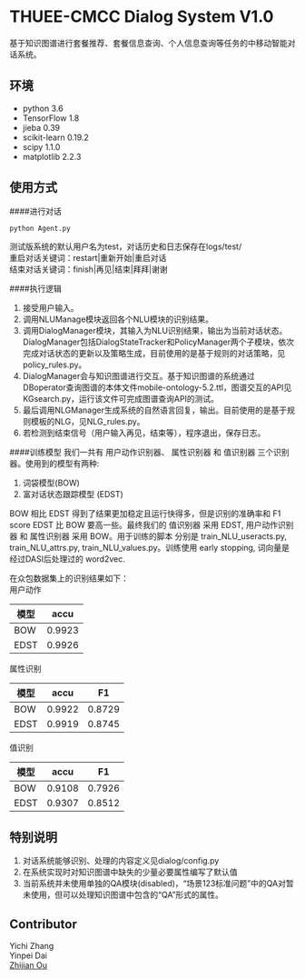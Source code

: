 # THUEE-CMCC Dialog System V1.0 
基于知识图谱进行套餐推荐、套餐信息查询、个人信息查询等任务的中移动智能对话系统。

## 环境
* python 3.6
* TensorFlow 1.8
* jieba 0.39
* scikit-learn 0.19.2
* scipy 1.1.0
* matplotlib 2.2.3

## 使用方式

####进行对话
```
python Agent.py
```
测试版系统的默认用户名为test，对话历史和日志保存在logs/test/<br>
重启对话关键词：restart|重新开始|重启对话<br>
结束对话关键词：finish|再见|结束|拜拜|谢谢<br>


####执行逻辑
1. 接受用户输入。
2. 调用NLUManage模块返回各个NLU模块的识别结果。
3.	调用DialogManager模块，其输入为NLU识别结果，输出为当前对话状态。DialogManager包括DialogStateTracker和PolicyManager两个子模块，依次完成对话状态的更新以及策略生成，目前使用的是基于规则的对话策略，见policy_rules.py。
4.	DialogManager会与知识图谱进行交互。基于知识图谱的系统通过DBoperator查询图谱的本体文件mobile-ontology-5.2.ttl，图谱交互的API见KGsearch.py，运行该文件可完成图谱查询API的测试。
5. 最后调用NLGManager生成系统的自然语言回复，输出。目前使用的是基于规则模板的NLG，见NLG_rules.py。
6. 若检测到结束信号（用户输入再见，结束等），程序退出，保存日志。


####训练模型
我们一共有 用户动作识别器、 属性识别器 和 值识别器 三个识别器。使用到的模型有两种: 
1. 词袋模型(BOW)
2. 富对话状态跟踪模型 (EDST)

BOW 相比 EDST 得到了结果更加稳定且运行快得多，但是识别的准确率和 F1 score EDST 比 BOW 要高一些。最终我们的 值识别器 采用 EDST, 用户动作识别器 和 属性识别器 采用 BOW。用于训练的脚本 分别是 train_NLU_useracts.py, train_NLU_attrs.py, train_NLU_values.py。训练使用 early stopping, 词向量是经过DASI后处理过的 word2vec.

在众包数据集上的识别结果如下：  
用户动作

| 模型 | accu |   
| --- | --- |    
| BOW | 0.9923 |  
| EDST | 0.9926 |    
 
 属性识别

| 模型 | accu | F1 | 
| --- | --- | --- |   
| BOW | 0.9922 | 0.8729|
| EDST | 0.9919 | 0.8745| 

值识别

| 模型 | accu | F1 | 
| --- | --- | --- |   
| BOW | 0.9108 | 0.7926|
| EDST | 0.9307 | 0.8512 |

## 特别说明
1. 对话系统能够识别、处理的内容定义见dialog/config.py
2. 在系统实现时对知识图谱中缺失的少量必要属性编写了默认值
3. 当前系统并未使用单独的QA模块(disabled)，“场景123标准问题”中的QA对暂未使用，但可以处理知识图谱中包含的“QA”形式的属性。
		


## Contributor

Yichi Zhang  
Yinpei Dai  
[Zhijian Ou](http://oa.ee.tsinghua.edu.cn/ouzhijian/index.htm)  
